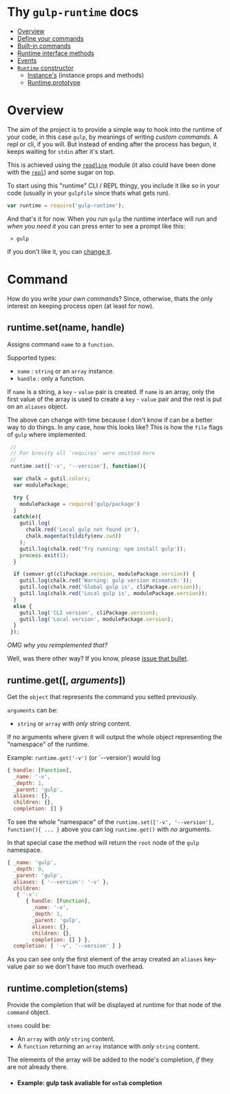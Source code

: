 # Thy `gulp-runtime` docs

  - [Overview](#overview)
  - [Define your commands](#command)
  - [Built-in commands](#Built-ins)
  - [Runtime interface methods](#Interface-methods)
  - [Events](#Events)
  - [`Runtime` constructor](#Review)
    - [Instance's](#Instance's) (instance props and methods)
    - [Runtime.prototype](#Runtime.prototype)


# Overview

The aim of the project is to provide a simple way to hook into the runtime of your code, in this case `gulp`, by meanings of writing *custom commands*. A repl or cli, if you will. But instead of ending after the process has begun, it keeps waiting for `stdin` after it's start.

This is achieved using the [`readline`](nodejs.org/api/readline.html) module (it also could have been done with the [`repl`](nodejs.org/api/repl.html)) and some sugar on top.

To start using this "runtime" CLI / REPL thingy, you include it like so in your code (usually in your `gulpfile` since thats what gets run).

```js
var runtime = require('gulp-runtime');
```

And that's it for now. When you run `gulp` the runtime interface will run and *when you need it* you can press enter to see a prompt like this:

```
 > gulp
```

If you don't like it, you can [change it](#Interface-methods).

# Command

How do you write *your own commands*? Since, otherwise, thats the only interest on keeping process open (at least for now).

## runtime.set(name, handle)

Assigns command `name` to a `function`.

Supported types:

 -   `name` : `string` or an `array` instance.
 - `handle` : only a function.

 If `name` is a string, a `key` - `value` pair is created.
 If `name` is an array, only the first value of the array is used to create a `key` - `value` pair and the rest is put on an `aliases` object.

 The above can change with time because I don't know if can be a better way to do things. In any case, how this looks like? This is how the `file` flags of `gulp` where implemented.


 ```js
  //
  // For brevity all `requires` were omitted here
  //
  runtime.set(['-v', '--version'], function(){

   var chalk = gutil.colors;
   var modulePackage;

   try {
     modulePackage = require('gulp/package')
   }
   catch(e){
     gutil.log(
       chalk.red('Local gulp not found in'),
       chalk.magenta(tildify(env.cwd))
     );
     gutil.log(chalk.red('Try running: npm install gulp'));
     process.exit(1);
   }

   if (semver.gt(cliPackage.version, modulePackage.version)) {
     gutil.log(chalk.red('Warning: gulp version mismatch:'));
     gutil.log(chalk.red('Global gulp is', cliPackage.version));
     gutil.log(chalk.red('Local gulp is', modulePackage.version));
   }
   else {
     gutil.log('CLI version', cliPackage.version);
     gutil.log('Local version', modulePackage.version);
   }
  });
```

*OMG why you reimplemented that?*

Well, was there other way? If you know, please [issue that bullet](https://github.com/stringparser/gulp-runtime/issues).


## runtime.get([, *arguments*])

Get the `object` that represents the command you setted previously.

`arguments` can be:
  - `string` or `array` with *only* string content.

If no arguments where given it will output the whole object representing the "namespace" of the runtime.

Example: `runtime.get('-v')` (or `--version') would log

```js
{ handle: [Function],
  _name: '-v',
  _depth: 1,
  _parent: 'gulp',
  aliases: {},
  children: {},
  completion: [] }
```

To see the whole "namespace" of the `runtime.set(['-v', '--version'], function(){ ... }` above you can log `runtime.get()` with *no* arguments.

In that special case the method will return the `root` node of the `gulp` namespace.

```js
{ _name: 'gulp',
  _depth: 0,
  _parent: 'gulp',
  aliases: { '--version': '-v' },
  children:
   { '-v':
      { handle: [Function],
        _name: '-v',
        _depth: 1,
        _parent: 'gulp',
        aliases: {},
        children: {},
        completion: [] } },
  completion: [ '-v', '--version' ] }

```

  As you can see only the first element of the array created an `aliases` key-value pair so we don't have too much overhead.

## runtime.completion(stems)

Provide the completion that will be displayed at runtime for that node of the `command` object.

`stems` could be:
  - An `array` with *only* `string` content.
  - A `function` returning an `array` instance with *only* `string` content.

The elements of the array will be added to the node's completion, *if* they are not already there.

 - #### Example: gulp task avaliable for `onTab` completion


